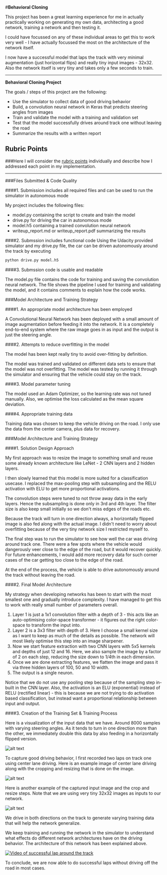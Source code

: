 #**Behavioral Cloning**

This project has been a great learning experience for me in actually practically working on generating my own data, architecting a good network, training a network and then testing it.

I could have focussed on any of these individual areas to get this to work very well - I have actually focussed the most on the architecture of the network itself.

I now have a successful model that laps the track with very minimal augmentation (just horizontal flips) and really tiny input images - 32x32. Also the network itself is very tiny and takes only a few seconds to train.

---

**Behavioral Cloning Project**

The goals / steps of this project are the following:
* Use the simulator to collect data of good driving behavior
* Build, a convolution neural network in Keras that predicts steering angles from images
* Train and validate the model with a training and validation set
* Test that the model successfully drives around track one without leaving the road
* Summarize the results with a written report


[//]: # (Image References)

[image1]: ./examples/data-vis.png "Data Visualization"
[image2]: ./examples/example1-all.png "Input Crop and Resize - Example 1"
[image3]: ./examples/example2-all.png "Input Crop and Resize - Example 2"

## Rubric Points
###Here I will consider the [rubric points](https://review.udacity.com/#!/rubrics/432/view) individually and describe how I addressed each point in my implementation.  

---
###Files Submitted & Code Quality

####1. Submission includes all required files and can be used to run the simulator in autonomous mode

My project includes the following files:
* model.py containing the script to create and train the model
* drive.py for driving the car in autonomous mode
* model.h5 containing a trained convolution neural network
* writeup_report.md or writeup_report.pdf summarizing the results

####2. Submssion includes functional code
Using the Udacity provided simulator and my drive.py file, the car can be driven autonomously around the track by executing
```sh
python drive.py model.h5
```

####3. Submssion code is usable and readable

The model.py file contains the code for training and saving the convolution neural network. The file shows the pipeline I used for training and validating the model, and it contains comments to explain how the code works.

###Model Architecture and Training Strategy

####1. An appropriate model architecture has been employed

A Convolutional Neural Network has been deployed with a small amount of image augmentation before feeding it into the network. It is a completely end-to-end system where the raw image goes in as input and the output is just the steering angle.

####2. Attempts to reduce overfitting in the model

The model has been kept really tiny to avoid over-fitting by definition.

The model was trained and validated on different data sets to ensure that the model was not overfitting. The model was tested by running it through the simulator and ensuring that the vehicle could stay on the track.

####3. Model parameter tuning

The model used an Adam Optimizer, so the learning rate was not tuned manually. Also, we optimise the loss calculated as the mean square deviation.

####4. Appropriate training data

Training data was chosen to keep the vehicle driving on the road. I only use the data from the center camera, plus data for recovery.

###Model Architecture and Training Strategy

####1. Solution Design Approach

My first approach was to resize the image to something small and reuse some already known architecture like LeNet - 2 CNN layers and 2 hidden layers.

I then slowly learned that this model is more suited for a classification usecase. I replaced the max-pooling step with subsampling and the RELU activation with ELU to get more proportional activations.

The convolution steps were tuned to not throw away data in the early layers. Hence the subsampling is done only in 3rd and 4th layer. The filter size is also keep small initially so we don't miss edges of the roads etc.

Because the track will turn in one direction always, a horizontally flipped image is also fed along with the actual image. I didn't need to worry about overfitting because of the very tiny network size I restricted myself to.

The final step was to run the simulator to see how well the car was driving around track one. There were a few spots where the vehicle would dangerously veer close to the edge of the road, but it would recover quickly. For future enhancements, I would add more recovery data for such corner cases of the car getting too close to the edge of the road.

At the end of the process, the vehicle is able to drive autonomously around the track without leaving the road.

####2. Final Model Architecture

My strategy when developing networks has been to start with the most smallest one and gradually introduce complexity. I have managed to get this to work with really small number of parameters overall.

1. Layer 1 is just a 1x1 convolution filter with a depth of 3 - this acts like an auto-optimising color-space transformer - it figures out the right color-space to transform the input into.
2. Layer 2 is a 3x3 filter with depth of 3. Here I choose a small kernel size as I want to keep as much of the details as possible. The network will most likely optimise this step into an image sharpener.
3. Now we start feature extraction with two CNN layers with 5x5 kernels and depths of just 12 and 16. Here, we also sample the image by a factor of 2 on each step, reducing the size down to 1/4th in each dimension.
4. Once we are done extracting features, we flatten the image and pass it via three hidden layers of 100, 50 and 10 width.
5. The output is a single neuron.

Notice that we do not use any pooling step because of the sampling step in-built in the CNN layer. Also, the activation is an ELU (exponential) instead of RELU (rectified linear) - this is because we are not trying to do activation based classification, but instead want a proportional relationship between input and output.

####3. Creation of the Training Set & Training Process

Here is a visualization of the input data that we have. Around 8000 samples with varying steering angles. As it tends to turn in one direction more than the other, we immediately double this data by also feeding in a horizontally flipped version.

![alt text][image1]

To capture good driving behavior, I first recorded two laps on track one using center lane driving. Here is an example image of center lane driving along with the cropping and resizing that is done on the image.

![alt text][image2]

Here is another example of the captured input image and the crop and resize steps. Note that we are using very tiny 32x32 images as inputs to our network.

![alt text][image3]

We drive in both directions on the track to generate varying training data that will help the network generalize.

We keep training and running the network in the simulator to understand what effects do different network architectures have on the driving behavior. The architecture of this network has been explained above.

[![Video of successful lap around the track](http://img.youtube.com/vi/F7yUR7DUyTI/0.jpg)](http://www.youtube.com/watch?v=F7yUR7DUyTI "Successful Lap on the Test Track - Behavioural Cloning")

To conclude, we are now able to do successful laps without driving off the road in most cases.
